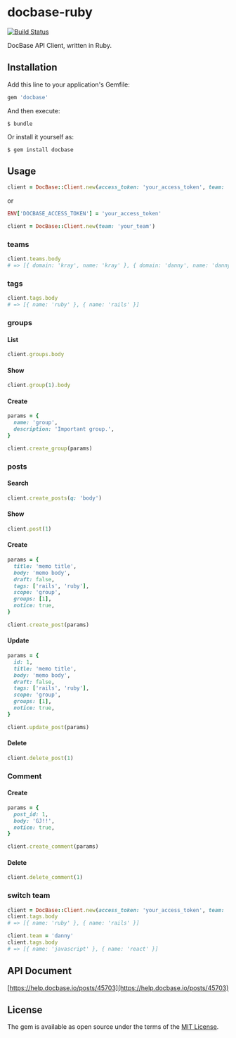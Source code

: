 # docbase-ruby

[![Build Status](https://travis-ci.org/krayinc/docbase-ruby.svg?branch=master)](https://travis-ci.org/krayinc/docbase-ruby)

DocBase API Client, written in Ruby.

## Installation

Add this line to your application's Gemfile:

```ruby
gem 'docbase'
```

And then execute:

    $ bundle

Or install it yourself as:

    $ gem install docbase

## Usage

```ruby
client = DocBase::Client.new(access_token: 'your_access_token', team: 'your_team')
```

or

```ruby
ENV['DOCBASE_ACCESS_TOKEN'] = 'your_access_token'

client = DocBase::Client.new(team: 'your_team')
```

### teams

```ruby
client.teams.body
# => [{ domain: 'kray', name: 'kray' }, { domain: 'danny', name: 'danny' }]
```
### tags

```ruby
client.tags.body
# => [{ name: 'ruby' }, { name: 'rails' }]
```

### groups

#### List

```ruby
client.groups.body
```

#### Show

```ruby
client.group(1).body
```

#### Create

```ruby
params = {
  name: 'group',
  description: 'Important group.',
}

client.create_group(params)
```

### posts

#### Search

```ruby
client.create_posts(q: 'body')
```

#### Show

```ruby
client.post(1)
```

#### Create

```ruby
params = {
  title: 'memo title',
  body: 'memo body',
  draft: false,
  tags: ['rails', 'ruby'],
  scope: 'group',
  groups: [1],
  notice: true,
}

client.create_post(params)
```

#### Update

```ruby
params = {
  id: 1,
  title: 'memo title',
  body: 'memo body',
  draft: false,
  tags: ['rails', 'ruby'],
  scope: 'group',
  groups: [1],
  notice: true,
}

client.update_post(params)
```

#### Delete

```ruby
client.delete_post(1)
```

### Comment

#### Create

```ruby
params = {
  post_id: 1,
  body: 'GJ!!',
  notice: true,
}

client.create_comment(params)
```

#### Delete

```ruby
client.delete_comment(1)
```

### switch team

```ruby
client = DocBase::Client.new(access_token: 'your_access_token', team: 'kray')
client.tags.body
# => [{ name: 'ruby' }, { name: 'rails' }]

client.team = 'danny'
client.tags.body
# => [{ name: 'javascript' }, { name: 'react' }]
```

## API Document

[https://help.docbase.io/posts/45703](https://help.docbase.io/posts/45703)

## License

The gem is available as open source under the terms of the [MIT License](http://opensource.org/licenses/MIT).
